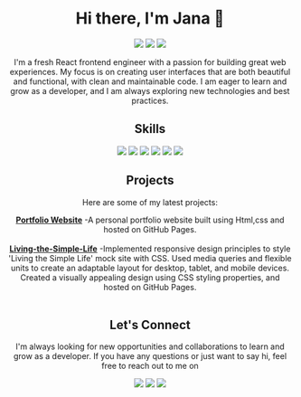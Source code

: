 <!-- Banner -->
<p align="center">


</p>
<!-- Header -->
<h1 align="center">Hi there, I'm Jana 👋</h1>
<p align="center">
  <a href="https://www.linkedin.com/in/jana-hasan/"><img src="https://img.shields.io/badge/-LinkedIn-blue?style=flat&logo=Linkedin&logoColor=white"/></a>
  <a href="mailto:jannahasan@hotmail.com"><img src="https://img.shields.io/badge/-Email-red?style=flat&logo=Gmail&logoColor=white"/></a>
  <a href="https://janahasa.github.io/portfolio/"><img src="https://img.shields.io/badge/-Portfolio-585858?style=flat"/></a>
</p>

<!-- Introduction -->
<p align="center">I'm a fresh React frontend engineer with a passion for building great web experiences. My focus is on creating user interfaces that are both beautiful and functional, with clean and maintainable code. I am eager to learn and grow as a developer, and I am always exploring new technologies and best practices.</p>

<!-- Skills -->
<h2 align="center">Skills</h2>
<p align="center">
  <img src="https://img.shields.io/badge/-React-61DAFB?style=flat&logo=React&logoColor=white"/>
  <img src="https://img.shields.io/badge/-JavaScript-F7DF1E?style=flat&logo=JavaScript&logoColor=black"/>
  <img src="https://img.shields.io/badge/-HTML5-E34F26?style=flat&logo=HTML5&logoColor=white"/>
  <img src="https://img.shields.io/badge/-CSS3-1572B6?style=flat&logo=CSS3&logoColor=white"/>
  <img src="https://img.shields.io/badge/-Bootstrap-7952B3?style=flat&logo=Bootstrap&logoColor=white"/>
  <img src="https://img.shields.io/badge/-Git-F05032?style=flat&logo=Git&logoColor=white"/>
</p>

<!-- Projects -->
<h2 align="center">Projects</h2>
<p align="center">Here are some of my latest projects:</p>
<p align="center">
 <a href="https://janahasa.github.io/portfolio/"><b>Portfolio Website</b></a> -A personal portfolio website built using Html,css and hosted on GitHub Pages.<br><br>
 <a href="https://github.com/janahasa/Living-the-Simple-Life"><b>Living-the-Simple-Life</b></a> -Implemented responsive design principles to style 'Living the Simple Life' mock site with CSS. Used media queries and flexible units to create an adaptable layout for desktop, tablet, and mobile devices. Created a visually appealing design using CSS styling properties, and hosted on GitHub Pages.<br><br>


  
<!-- Contact me -->
<h2 align="center">Let's Connect</h2>
<p align="center">I'm always looking for new opportunities and collaborations to learn and grow as a developer. If you have any questions or just want to say hi, feel free to reach out to me on
  <p align="center">
  <a href="mailto:jannahasan@hotmail.com"><img src="https://img.shields.io/badge/Email-Me-red"/></a>
  <a href="https://www.linkedin.com/in/jana-hasan/"><img src="https://img.shields.io/badge/LinkedIn-Connect-blue"/></a>
 <a href="https://www.instagram.com/Jana_alhasan_/"><img src="https://img.shields.io/badge/Instagram-Follow-orange"/></a>
</p>
</p>
